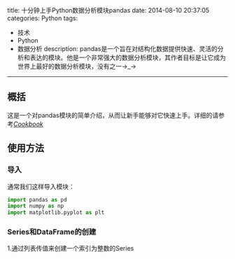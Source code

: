 title: 十分钟上手Python数据分析模块pandas
date: 2014-08-10 20:37:05
categories: Python
tags: 
  -  技术
  -  Python
  -  数据分析
description: pandas是一个旨在对结构化数据提供快速、灵活的分析和表达的模块。他是一个非常强大的数据分析模块，其作者目标是让它成为世界上最好的数据分析模块，没有之一→_→
---
## 概括
这是一个对pandas模块的简单介绍，从而让新手能够对它快速上手。详细的请参考[*Cookbook*](http://pandas.pydata.org/pandas-docs/stable/cookbook.html#cookbook)
## 使用方法
### 导入
通常我们这样导入模块：
``` python
import pandas as pd
import numpy as np
import matplotlib.pyplot as plt
```
### Series和DataFrame的创建
1.通过列表传值来创建一个索引为整数的Series